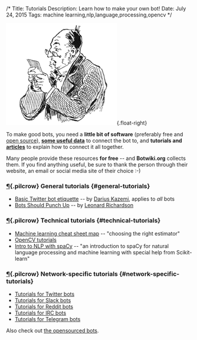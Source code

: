 /*
Title: Tutorials
Description: Learn how to make your own bot!
Date: July 24, 2015
Tags: machine learning,nlp,language,processing,opencv
*/

![Man, presumably reading a Twitterbot tutorial](/content/images/illustrations/man-reading-mail-768.jpg){.float-right}

To make good bots, you need a **little bit of software** (preferably free and [open source](https://en.wikipedia.org/wiki/Open-source_software)), [**some useful data**](/resources) to connect the bot to, and **tutorials and [articles](/articles)** to explain how to connect it all together.

Many people provide these resources **for free** -- and **Botwiki.org** collects them. If you find anything useful, be sure to thank the person through their website, an email or social media site of their choice :-)

### [¶](#general-tutorials){.pilcrow} General tutorials {#general-tutorials}
- [Basic Twitter bot etiquette](basic-twitter-bot-etiquette-tiny-subversions) -- by [Darius Kazemi](https://twitter.com/tinysubversions), applies to *all* bots
- [Bots Should Punch Up](bots-should-punch-up) -- by [Leonard Richardson](http://www.crummy.com/)

### [¶](#technical-tutorials){.pilcrow} Technical tutorials {#technical-tutorials}
- [Machine learning cheat sheet map](http://scikit-learn.org/stable/tutorial/machine_learning_map/index.html) -- "choosing the right estimator"
- [OpenCV tutorials](http://docs.opencv.org/doc/tutorials/tutorials.html)
- [Intro to NLP with spaCy](http://nicschrading.com/project/Intro-to-NLP-with-spaCy/) -- "an introduction to spaCy for natural language processing and machine learning with special help from Scikit-learn"

### [¶](#network-specific-tutorials){.pilcrow} Network-specific tutorials {#network-specific-tutorials}
- [Tutorials for Twitter bots](/tutorials/twitterbots)
- [Tutorials for Slack bots](/tutorials/slackbots)
- [Tutorials for Reddit bots](/tutorials/redditbots)
- [Tutorials for IRC bots](/tutorials/irc-bots)
- [Tutorials for Telegram bots](/tutorials/telegram-bots)

Also check out [the opensourced bots](/tag/opensource).